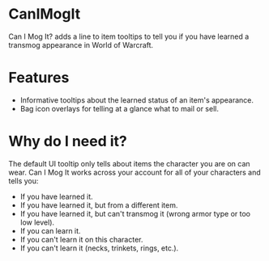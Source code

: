 # CanIMogIt
Can I Mog It? adds a line to item tooltips to tell you if you have learned a transmog appearance in World of Warcraft.

# Features
- Informative tooltips about the learned status of an item's appearance.
- Bag icon overlays for telling at a glance what to mail or sell.

# Why do I need it?
The default UI tooltip only tells about items the character you are on can wear. Can I Mog It works across your account for all of your characters and tells you:

- If you have learned it.
- If you have learned it, but from a different item.
- If you have learned it, but can't transmog it (wrong armor type or too low level).
- If you can learn it.
- If you can't learn it on this character.
- If you can't learn it (necks, trinkets, rings, etc.).
